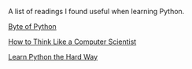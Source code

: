 A list of readings I found useful when learning Python.

[Byte of Python](http://files.swaroopch.com/python/byte_of_python.pdf)

[How to Think Like a Computer Scientist](http://www.greenteapress.com/thinkpython/thinkCSpy.pdf)

[Learn Python the Hard Way](http://www2.ncssm.edu/~cs/ebooks/LearnPythonTheHardWay.pdf)
